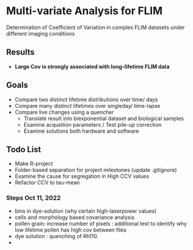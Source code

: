 # Multi-variate Analysis for FLIM 

Determination of Coefficient of Variation in complex FLIM datasets under different imaging conditions

## Results

- **Large Cov is strongly associated with long-lifetime FLIM data**

## Goals

- Compare two  distinct lifetime distributions over time/ days
- Compare many distinct lifetimes over singleday/ time-lapse
- Compare live changes using a quencher
  - Translate result into biexponential dataset and biological samples
  - Examine acqusition parameters / Test pile-up correction
  - Examine solutions both hardware and software  

## Todo List

- Make R-project
- Folder-based separation for project milestones (update .gitignore)
- Examine the cause for segregation in High CCV values
- Refactor CCV to tau-mean

### Steps Oct 11, 2022
 - bins in dye-solution (why certain high-laserpower values)
 - cells and morphology based covariance analysis
 - pollen grain: increase number of pixels 
				: additional test to identify why low lifetime pollen has high cov between files
 - dye solution : quenching of Rh110.
 - 